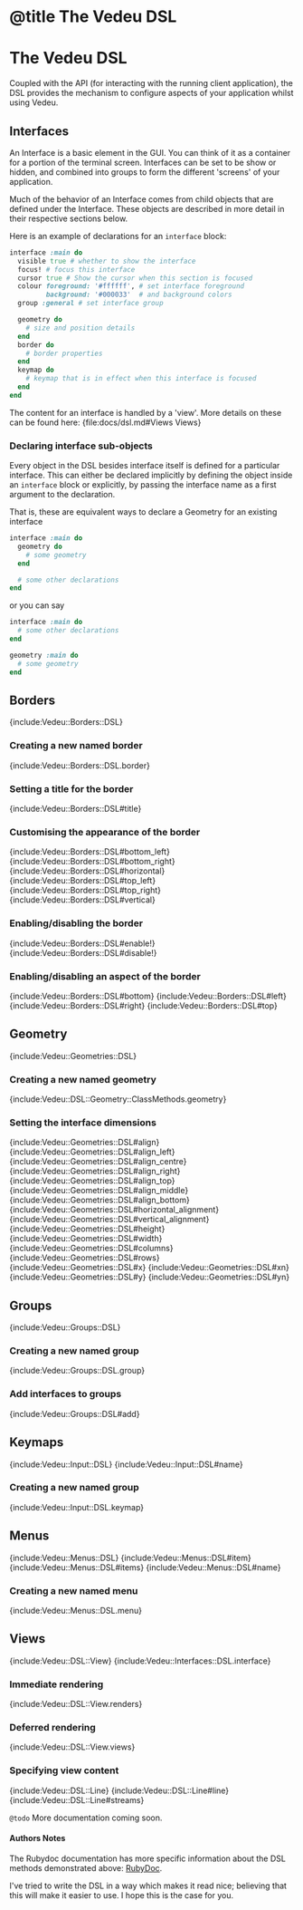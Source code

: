 # @title The Vedeu DSL
# The Vedeu DSL

Coupled with the API (for interacting with the running client
application), the DSL provides the mechanism to configure aspects of
your application whilst using Vedeu.

## Interfaces

An Interface is a basic element in the GUI. You can think of it as a
container for a portion of the terminal screen. Interfaces can be set
to be show or hidden, and combined into groups to form the different
'screens' of your application.

Much of the behavior of an Interface comes from child objects that
are defined under the Interface. These objects are described in more
detail in their respective sections below.

Here is an example of declarations for an `interface` block:

```ruby
interface :main do
  visible true # whether to show the interface
  focus! # focus this interface
  cursor true # Show the cursor when this section is focused
  colour foreground: '#ffffff', # set interface foreground
         background: '#000033'  # and background colors
  group :general # set interface group

  geometry do
    # size and position details
  end
  border do
    # border properties
  end
  keymap do
    # keymap that is in effect when this interface is focused
  end
end
```

The content for an interface is handled by a 'view'. More details on
these can be found here: {file:docs/dsl.md#Views Views}

### Declaring interface sub-objects

Every object in the DSL besides interface itself is defined for a
particular interface. This can either be declared implicitly by
defining the object inside an `interface` block or explicitly, by
passing the interface name as a first argument to the declaration.

That is, these are equivalent ways to declare a Geometry for an
existing interface

```ruby
interface :main do
  geometry do
    # some geometry
  end

  # some other declarations
end
```

or you can say

```ruby
interface :main do
  # some other declarations
end

geometry :main do
  # some geometry
end
```

## Borders

{include:Vedeu::Borders::DSL}

### Creating a new named border

{include:Vedeu::Borders::DSL.border}

### Setting a title for the border

{include:Vedeu::Borders::DSL#title}

### Customising the appearance of the border

{include:Vedeu::Borders::DSL#bottom_left}
{include:Vedeu::Borders::DSL#bottom_right}
{include:Vedeu::Borders::DSL#horizontal}
{include:Vedeu::Borders::DSL#top_left}
{include:Vedeu::Borders::DSL#top_right}
{include:Vedeu::Borders::DSL#vertical}

### Enabling/disabling the border

{include:Vedeu::Borders::DSL#enable!}
{include:Vedeu::Borders::DSL#disable!}

### Enabling/disabling an aspect of the border

{include:Vedeu::Borders::DSL#bottom}
{include:Vedeu::Borders::DSL#left}
{include:Vedeu::Borders::DSL#right}
{include:Vedeu::Borders::DSL#top}

## Geometry

{include:Vedeu::Geometries::DSL}

### Creating a new named geometry

{include:Vedeu::DSL::Geometry::ClassMethods.geometry}

### Setting the interface dimensions

{include:Vedeu::Geometries::DSL#align}
{include:Vedeu::Geometries::DSL#align_left}
{include:Vedeu::Geometries::DSL#align_centre}
{include:Vedeu::Geometries::DSL#align_right}
{include:Vedeu::Geometries::DSL#align_top}
{include:Vedeu::Geometries::DSL#align_middle}
{include:Vedeu::Geometries::DSL#align_bottom}
{include:Vedeu::Geometries::DSL#horizontal_alignment}
{include:Vedeu::Geometries::DSL#vertical_alignment}
{include:Vedeu::Geometries::DSL#height}
{include:Vedeu::Geometries::DSL#width}
{include:Vedeu::Geometries::DSL#columns}
{include:Vedeu::Geometries::DSL#rows}
{include:Vedeu::Geometries::DSL#x}
{include:Vedeu::Geometries::DSL#xn}
{include:Vedeu::Geometries::DSL#y}
{include:Vedeu::Geometries::DSL#yn}

## Groups

{include:Vedeu::Groups::DSL}

### Creating a new named group

{include:Vedeu::Groups::DSL.group}

### Add interfaces to groups

{include:Vedeu::Groups::DSL#add}

## Keymaps

{include:Vedeu::Input::DSL}
{include:Vedeu::Input::DSL#name}

### Creating a new named group

{include:Vedeu::Input::DSL.keymap}

## Menus

{include:Vedeu::Menus::DSL}
{include:Vedeu::Menus::DSL#item}
{include:Vedeu::Menus::DSL#items}
{include:Vedeu::Menus::DSL#name}

### Creating a new named menu

{include:Vedeu::Menus::DSL.menu}

## Views

{include:Vedeu::DSL::View}
{include:Vedeu::Interfaces::DSL.interface}

### Immediate rendering

{include:Vedeu::DSL::View.renders}

### Deferred rendering

{include:Vedeu::DSL::View.views}

### Specifying view content

{include:Vedeu::DSL::Line}
{include:Vedeu::DSL::Line#line}
{include:Vedeu::DSL::Line#streams}

`@todo` More documentation coming soon.

#### Authors Notes

The Rubydoc documentation has more specific information about the DSL
methods demonstrated above: [RubyDoc](http://rubydoc.info/gems/vedeu).

I've tried to write the DSL in a way which makes it read nice;
believing that this will make it easier to use. I hope this is the
case for you.
